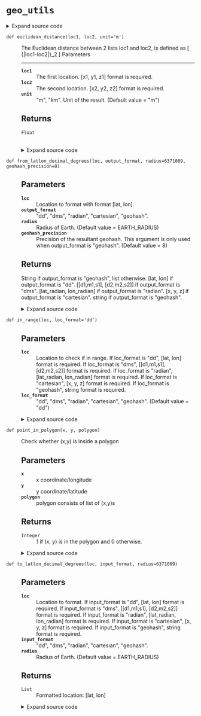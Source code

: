 # <code>geo_utils</code>
<details class="source">
<summary>
<span>Expand source code</span>
</summary>
<pre>
```python
from math import sin, cos, atan2, asin, radians, degrees, sqrt
import pygeohash as pgh
from geopy import distance
from scipy import spatial
import numbers
import warnings
from pyspark.sql import functions as F
from pyspark.sql import types as T

EARTH_RADIUS = 6371009
UNIT_FACTOR = {"m": 1.0, "km": 1000.0}


def in_range(loc, loc_format="dd"):
    """
    Parameters
    ----------
    loc
        Location to check if in range.
        If loc_format is "dd", [lat, lon] format is required.
        If loc_format is "dms", [[d1,m1,s1], [d2,m2,s2]] format is required.
        If loc_format is "radian", [lat_radian, lon_radian] format is required.
        If loc_format is "cartesian", [x, y, z] format is required.
        If loc_format is "geohash", string format is required.
    loc_format
        "dd", "dms", "radian", "cartesian", "geohash". (Default value = "dd")
    """
    if loc_format == "dd":
        try:
            lat, lon = [int(float(i)) for i in loc]
        except:
            lat, lon = None, None
    else:
        try:
            lat, lon = [
                int(float(i)) for i in to_latlon_decimal_degrees(loc, loc_format)
            ]
        except:
            lat, lon = None, None

    if None not in [lat, lon]:
        if lat > 90 or lat < -90 or lon > 180 or lon < -180:
            warnings.warn(
                "Rows may contain unintended values due to longitude and/or latitude values being out of the "
                "valid range"
            )


def to_latlon_decimal_degrees(loc, input_format, radius=EARTH_RADIUS):
    """
    Parameters
    ----------
    loc
        Location to format.
        If input_format is "dd", [lat, lon] format is required.
        If input_format is "dms", [[d1,m1,s1], [d2,m2,s2]] format is required.
        If input_format is "radian", [lat_radian, lon_radian] format is required.
        If input_format is "cartesian", [x, y, z] format is required.
        If input_format is "geohash", string format is required.
    input_format
        "dd", "dms", "radian", "cartesian", "geohash".
    radius
        Radius of Earth. (Default value = EARTH_RADIUS)

    Returns
    -------
    List
        Formatted location: [lat, lon]
    """
    if loc is None:
        return None
    if isinstance(loc, (list, tuple)):
        if any(i is None for i in loc):
            return None
    if isinstance(loc[0], (list, tuple)):
        if any(i is None for i in loc[0] + loc[1]):
            return None

    if input_format == "dd":
        # loc = [lat, lon]
        try:
            lat = float(loc[0])
            lon = float(loc[1])
        except:
            lat, lon = None, None
            warnings.warn(
                "Rows dropped due to invalid longitude and/or latitude values"
            )

    elif input_format == "dms":
        # loc = [[d1,m1,s1], [d2,m2,s2]]
        try:
            d1, m1, s1, d2, m2, s2 = [float(i) for i in (loc[0] + loc[1])]
            lat = d1 + m1 / 60 + s1 / 3600
            lon = d2 + m2 / 60 + s2 / 3600
        except:
            lat, lon = None, None
            warnings.warn(
                "Rows dropped due to invalid longitude and/or latitude values"
            )

    elif input_format == "radian":
        # loc = [lat_radian, lon_radian]
        try:
            lat = degrees(float(loc[0]))
            lon = degrees(float(loc[1]))
        except:
            lat, lon = None, None
            warnings.warn(
                "Rows dropped due to invalid longitude and/or latitude values"
            )

    elif input_format == "cartesian":
        # loc = [x, y, z]
        try:
            x, y, z = [float(i) for i in loc]
            lat = degrees(float(asin(z / radius)))
            lon = degrees(float(atan2(y, x)))
        except:
            lat, lon = None, None
            warnings.warn("Rows dropped due to invalid cartesian values")

    elif input_format == "geohash":
        # loc = geohash
        try:
            lat, lon = list(pgh.decode(loc))
        except:
            lat, lon = None, None
            warnings.warn("Rows dropped due to an invalid geohash entry")

    in_range((lat, lon))

    return [lat, lon]


def decimal_degrees_to_degrees_minutes_seconds(dd):
    """
    Parameters
    ----------
    dd
        Float value in decimal degree.

    Returns
    -------
    List
        [degree, minute, second]

    """
    if dd is None:
        return [None, None, None]
    else:
        minute, second = divmod(dd * 3600, 60)
        degree, minute = divmod(minute, 60)
        return [degree, minute, second]


def from_latlon_decimal_degrees(
    loc, output_format, radius=EARTH_RADIUS, geohash_precision=8
):
    """
    Parameters
    ----------
    loc
        Location to format with format [lat, lon].
    output_format
        "dd", "dms", "radian", "cartesian", "geohash".
    radius
        Radius of Earth. (Default value = EARTH_RADIUS)
    geohash_precision
        Precision of the resultant geohash.
        This argument is only used when output_format is "geohash". (Default value = 8)

    Returns
    -------
    String if output_format is "geohash", list otherwise.
        [lat, lon] if output_format is "dd".
        [[d1,m1,s1], [d2,m2,s2]] if output_format is "dms".
        [lat_radian, lon_radian] if output_format is "radian".
        [x, y, z] if output_format is "cartesian".
        string if output_format is "geohash".
    """
    # loc = [lat, lon]
    if loc is None:
        lat, lon = None, None
    else:
        lat, lon = loc[0], loc[1]

    if output_format == "dd":
        return [lat, lon]

    elif output_format == "dms":
        return [
            decimal_degrees_to_degrees_minutes_seconds(lat),
            decimal_degrees_to_degrees_minutes_seconds(lon),
        ]

    elif output_format == "radian":
        if (lat is None) | (lon is None):
            return [None, None]
        else:
            lat_rad = radians(float(lat))
            lon_rad = radians(float(lon))
            return [lat_rad, lon_rad]

    elif output_format == "cartesian":
        if (lat is None) | (lon is None):
            return [None, None, None]
        else:
            lat_rad = radians(float(lat))
            lon_rad = radians(float(lon))
            x = radius * cos(lat_rad) * cos(lon_rad)
            y = radius * cos(lat_rad) * sin(lon_rad)
            z = radius * sin(lat_rad)
            return [x, y, z]

    elif output_format == "geohash":
        if (lat is None) | (lon is None):
            return None
        else:
            return pgh.encode(lat, lon, geohash_precision)


def haversine_distance(loc1, loc2, loc_format, unit="m", radius=EARTH_RADIUS):
    """
    Parameters
    ----------
    loc1
        The first location.
        If loc_format is "dd", [lat, lon] format is required.
        If loc_format is "radian", [lat_radian, lon_radian] format is required.
    loc2
        The second location .
        If loc_format is "dd", [lat, lon] format is required.
        If loc_format is "radian", [lat_radian, lon_radian] format is required.
    loc_format
        "dd", "radian".
    unit
        "m", "km".
        Unit of the result. (Default value = "m")
    radius
        Radius of Earth. (Default value = EARTH_RADIUS)

    Returns
    -------
    Float
    """
    # loc1 = [lat1, lon1]; loc2 = [lat2, lon2]
    if None in [loc1, loc2]:
        return None
    if None in loc1 + loc2:
        return None
    if loc_format not in ["dd", "radian"]:
        raise TypeError("Invalid input for loc_format")

    try:
        lat1, lon1 = float(loc1[0]), float(loc1[1])
        lat2, lon2 = float(loc2[0]), float(loc2[1])
    except:
        return None

    in_range((lat1, lon1), loc_format)
    in_range((lat2, lon2), loc_format)

    if loc_format == "dd":
        lat1, lon1 = radians(lat1), radians(lon1)
        lat2, lon2 = radians(lat2), radians(lon2)

    dlon = lon2 - lon1
    dlat = lat2 - lat1
    a = sin(dlat / 2) ** 2 + cos(lat1) * cos(lat2) * sin(dlon / 2) ** 2
    c = 2 * atan2(sqrt(a), sqrt(1 - a))
    distance = radius * c / UNIT_FACTOR[unit]

    return distance


def vincenty_distance(loc1, loc2, unit="m", ellipsoid="WGS-84"):
    """
    Vincenty's formulae are two related iterative methods used in geodesy to calculate
    the distance between two points on the surface of a spheroid.

    Parameters
    ----------
    loc1
        The first location. [lat, lon] format is required.
    loc2
        The second location. [lat, lon] format is required.
    unit
        "m", "km".
        Unit of the result. (Default value = "m")
    ellipsoid
        "WGS-84", "GRS-80", "Airy (1830)", "Intl 1924", "Clarke (1880)", "GRS-67".
        The ellipsoidal model to use. For more information, please refer to geopy.distance.ELLIPSOIDS.
        (Default value = "WGS-84")

    Returns
    -------
    Float
    """
    if None in [loc1, loc2]:
        return None
    if None in loc1 + loc2:
        return None

    in_range(loc1)
    in_range(loc2)

    try:
        loc_distance = distance.distance(loc1, loc2, ellipsoid=ellipsoid)
    except:
        return None

    if unit == "m":
        return loc_distance.m
    else:
        return loc_distance.km


def euclidean_distance(loc1, loc2, unit="m"):
    """
    The Euclidean distance between 2 lists loc1 and loc2, is defined as
    .. math::
       {\\|loc1-loc2\\|}_2

    Parameters
    ----------
    loc1
        The first location. [x1, y1, z1] format is required.
    loc2
        The second location. [x2, y2, z2] format is required.
    unit
        "m", "km".
        Unit of the result. (Default value = "m")

    Returns
    -------
    Float
    """
    if None in [loc1, loc2]:
        return None
    if None in loc1 + loc2:
        return None

    try:
        loc1 = [float(i) for i in loc1]
        loc2 = [float(i) for i in loc2]
    except:
        return None

    in_range(loc1, "cartesian")
    in_range(loc2, "cartesian")

    # loc1 = [x1, y1, z1]; loc2 = [x2, y2, z2]
    euclidean_distance = spatial.distance.euclidean(loc1, loc2)

    if unit == "km":
        euclidean_distance /= 1000

    return euclidean_distance


def point_in_polygon(x, y, polygon):
    """
    Check whether (x,y) is inside a polygon

    Parameters
    ----------
    x
        x coordinate/longitude
    y
        y coordinate/latitude
    polygon
        polygon consists of list of (x,y)s

    Returns
    -------
    Integer
        1 if (x, y) is in the polygon and 0 otherwise.
    """
    if (x is None) | (y is None):
        return None

    try:
        x = float(x)
        y = float(y)
    except:
        return None

    in_range((y, x))

    counter = 0
    for index, poly in enumerate(polygon):
        # Check whether x and y are numbers
        if not isinstance(x, numbers.Number) or not isinstance(y, numbers.Number):
            raise TypeError("Input coordinate should be of type float")

        # Check whether poly is list of (x,y)s
        if any([not isinstance(i, numbers.Number) for point in poly for i in point]):
            # Polygon from multipolygon have extra bracket - that need to be removed
            poly = poly[0]
            if any(
                [not isinstance(i, numbers.Number) for point in poly for i in point]
            ):
                raise TypeError("The polygon is invalid")

        # Check if point is a vertex
        test_vertex = (x, y) if isinstance(poly[0], tuple) else [x, y]
        if test_vertex in poly:
            return 1

        # Check if point is on a boundary
        poly_length = len(poly)
        for i in range(poly_length - 1):
            p1 = poly[i]
            p2 = poly[i + 1]
            if (
                p1[1] == p2[1]
                and p1[1] == y
                and (min(p1[0], p2[0]) <= x <= max(p1[0], p2[0]))
            ):
                return 1
            if (
                p1[0] == p2[0]
                and p1[0] == x
                and (min(p1[1], p2[1]) <= y <= max(p1[1], p2[1]))
            ):
                return 1

        # Check if the point is inside
        for i in range(poly_length):
            p1x, p1y = poly[i]
            p2x, p2y = poly[(i + 1) % poly_length]
            if y > min(p1y, p2y):
                if y <= max(p1y, p2y):
                    if x <= max(p1x, p2x):
                        if p1y != p2y:
                            xints = (y - p1y) * (p2x - p1x) / (p2y - p1y) + p1x
                            if p1x == p2x or x <= xints:
                                counter += 1

    if counter % 2 == 0:
        return 0
    else:
        return 1


def point_in_polygons(x, y, polygon_list, south_west_loc=[], north_east_loc=[]):
    """
    Check whether (x,y) is inside any polygon in a list of polygon

    Parameters
    ----------
    x
        x coordinate/longitude
    y
        y coordinate/latitude
    polygon_list
        A list of polygon(s)
    south_west_loc
        The south-west point (x_sw, y_sw) of the bounding box of the polygons, if available.
        0 will be directly returned if x < x_sw or y < y_sw (Default value = [])
    north_east_loc
        The north-east point (x_ne, y_ne) of the bounding box of the polygons, if available. (Default value = [])
        0 will be directly returned if x > x_ne or y > y_ne (Default value = [])

    Returns
    -------
    Integer
        1 if (x, y) is inside any polygon of polygon_list and 0 otherwise.
    """
    if (x is None) | (y is None):
        return None

    try:
        x = float(x)
        y = float(y)
    except:
        warnings.warn("Rows dropped due to invalid longitude and/or latitude values")
        return None

    in_range((y, x))

    if south_west_loc:
        if (x < south_west_loc[0]) or (y < south_west_loc[1]):
            return 0

    if north_east_loc:
        if (x > north_east_loc[0]) or (y > north_east_loc[1]):
            return 0

    flag_list = []
    for polygon in polygon_list:
        flag_list.append(point_in_polygon(x, y, polygon))
    return int(any(flag_list))


def f_point_in_polygons(polygon_list, south_west_loc=[], north_east_loc=[]):
    return F.udf(
        lambda x, y: point_in_polygons(
            x, y, polygon_list, south_west_loc, north_east_loc
        ),
        T.IntegerType(),
    )


COUNTRY_BOUNDING_BOXES = {
    "AW": ("Aruba", (-70.2809842, 12.1702998, -69.6409842, 12.8102998)),
    "AF": ("Afghanistan", (60.5176034, 29.3772, 74.889862, 38.4910682)),
    "AO": ("Angola", (11.4609793, -18.038945, 24.0878856, -4.3880634)),
    "AI": ("Anguilla", (-63.6391992, 18.0615454, -62.7125449, 18.7951194)),
    "AL": ("Albania", (19.1246095, 39.6448625, 21.0574335, 42.6610848)),
    "AD": ("Andorra", (1.4135781, 42.4288238, 1.7863837, 42.6559357)),
    "AE": ("United Arab Emirates", (51.498, 22.6444, 56.3834, 26.2822)),
    "AR": ("Argentina", (-73.5600329, -55.1850761, -53.6374515, -21.781168)),
    "AM": ("Armenia", (43.4471395, 38.8404775, 46.6333087, 41.300712)),
    "AS": ("American Samoa", (-171.2951296, -14.7608358, -167.9322899, -10.8449746)),
    "AQ": ("Antarctica", (-180.0, -85.0511287, 180.0, -60.0)),
    "AG": ("Antigua and Barbuda", (-62.5536517, 16.7573901, -61.447857, 17.929)),
    "AU": ("Australia", (72.2460938, -55.3228175, 168.2249543, -9.0882278)),
    "AT": ("Austria", (9.5307487, 46.3722761, 17.160776, 49.0205305)),
    "AZ": ("Azerbaijan", (44.7633701, 38.3929551, 51.0090302, 41.9502947)),
    "BI": ("Burundi", (29.0007401, -4.4693155, 30.8498462, -2.3096796)),
    "BE": ("Belgium", (2.3889137, 49.4969821, 6.408097, 51.5516667)),
    "BJ": ("Benin", (0.776667, 6.0398696, 3.843343, 12.4092447)),
    "BF": ("Burkina Faso", (-5.5132416, 9.4104718, 2.4089717, 15.084)),
    "BD": ("Bangladesh", (88.0075306, 20.3756582, 92.6804979, 26.6382534)),
    "BG": ("Bulgaria", (22.3571459, 41.2353929, 28.8875409, 44.2167064)),
    "BH": ("Bahrain", (50.2697989, 25.535, 50.9233693, 26.6872444)),
    "BS": ("Bahamas", (-80.7001941, 20.7059846, -72.4477521, 27.4734551)),
    "BA": ("Bosnia and Herzegovina", (15.7287433, 42.5553114, 19.6237311, 45.2764135)),
    "BL": ("Saint Barthélemy", (-63.06639, 17.670931, -62.5844019, 18.1375569)),
    "BY": ("Belarus", (23.1783344, 51.2575982, 32.7627809, 56.17218)),
    "BZ": ("Belize", (-89.2262083, 15.8857286, -87.3098494, 18.496001)),
    "BM": ("Bermuda", (-65.1232222, 32.0469651, -64.4109842, 32.5913693)),
    "BO": (
        "Bolivia (Plurinational State of)",
        (-69.6450073, -22.8982742, -57.453, -9.6689438),
    ),
    "BR": ("Brazil", (-73.9830625, -33.8689056, -28.6341164, 5.2842873)),
    "BB": ("Barbados", (-59.8562115, 12.845, -59.2147175, 13.535)),
    "BN": ("Brunei Darussalam", (114.0758734, 4.002508, 115.3635623, 5.1011857)),
    "BT": ("Bhutan", (88.7464724, 26.702016, 92.1252321, 28.246987)),
    "BW": ("Botswana", (19.9986474, -26.9059669, 29.375304, -17.778137)),
    "CF": ("Central African Republic", (14.4155426, 2.2156553, 27.4540764, 11.001389)),
    "CA": ("Canada", (-141.00275, 41.6765556, -52.3231981, 83.3362128)),
    "CC": (
        "Cocos (Keeling) Islands",
        (96.612524, -12.4055983, 97.1357343, -11.6213132),
    ),
    "CH": ("Switzerland", (5.9559113, 45.817995, 10.4922941, 47.8084648)),
    "CL": ("Chile", (-109.6795789, -56.725, -66.0753474, -17.4983998)),
    "CN": ("China", (73.4997347, 8.8383436, 134.7754563, 53.5608154)),
    "CI": ("Côte d'Ivoire", (-8.601725, 4.1621205, -2.493031, 10.740197)),
    "CM": ("Cameroon", (8.3822176, 1.6546659, 16.1921476, 13.083333)),
    "CD": (
        "Congo, Democratic Republic of the",
        (12.039074, -13.459035, 31.3056758, 5.3920026),
    ),
    "CG": ("Congo", (11.0048205, -5.149089, 18.643611, 3.713056)),
    "CK": ("Cook Islands", (-166.0856468, -22.15807, -157.1089329, -8.7168792)),
    "CO": ("Colombia", (-82.1243666, -4.2316872, -66.8511907, 16.0571269)),
    "KM": ("Comoros", (43.025305, -12.621, 44.7451922, -11.165)),
    "CV": ("Cabo Verde", (-25.3609478, 14.8031546, -22.6673416, 17.2053108)),
    "CR": ("Costa Rica", (-87.2722647, 5.3329698, -82.5060208, 11.2195684)),
    "CU": ("Cuba", (-85.1679702, 19.6275294, -73.9190004, 23.4816972)),
    "CX": ("Christmas Island", (105.5336422, -10.5698515, 105.7130159, -10.4123553)),
    "KY": ("Cayman Islands", (-81.6313748, 19.0620619, -79.5110954, 19.9573759)),
    "CY": ("Cyprus", (32.0227581, 34.4383706, 34.8553182, 35.913252)),
    "CZ": ("Czechia", (12.0905901, 48.5518083, 18.859216, 51.0557036)),
    "DE": ("Germany", (5.8663153, 47.2701114, 15.0419319, 55.099161)),
    "DJ": ("Djibouti", (41.7713139, 10.9149547, 43.6579046, 12.7923081)),
    "DM": ("Dominica", (-61.6869184, 15.0074207, -61.0329895, 15.7872222)),
    "DK": ("Denmark", (7.7153255, 54.4516667, 15.5530641, 57.9524297)),
    "DO": ("Dominican Republic", (-72.0574706, 17.2701708, -68.1101463, 21.303433)),
    "DZ": ("Algeria", (-8.668908, 18.968147, 11.997337, 37.2962055)),
    "EC": ("Ecuador", (-92.2072392, -5.0159314, -75.192504, 1.8835964)),
    "EG": ("Egypt", (24.6499112, 22.0, 37.1153517, 31.8330854)),
    "ER": ("Eritrea", (36.4333653, 12.3548219, 43.3001714, 18.0709917)),
    "EH": ("Western Sahara", (-17.3494721, 20.556883, -8.666389, 27.6666834)),
    "ES": ("Spain", (-18.3936845, 27.4335426, 4.5918885, 43.9933088)),
    "EE": ("Estonia", (21.3826069, 57.5092997, 28.2100175, 59.9383754)),
    "ET": ("Ethiopia", (32.9975838, 3.397448, 47.9823797, 14.8940537)),
    "FI": ("Finland", (19.0832098, 59.4541578, 31.5867071, 70.0922939)),
    "FJ": ("Fiji", (172.0, -21.9434274, -178.5, -12.2613866)),
    "FK": (
        "Falkland Islands (Malvinas)",
        (-61.7726772, -53.1186766, -57.3662367, -50.7973007),
    ),
    "FR": ("France", (-5.4534286, 41.2632185, 9.8678344, 51.268318)),
    "FO": ("Faroe Islands", (-7.6882939, 61.3915553, -6.2565525, 62.3942991)),
    "FM": (
        "Micronesia (Federated States of)",
        (137.2234512, 0.827, 163.2364054, 10.291),
    ),
    "GA": ("Gabon", (8.5002246, -4.1012261, 14.539444, 2.3182171)),
    "GB": (
        "United Kingdom of Great Britain and Northern Ireland",
        (-14.015517, 49.674, 2.0919117, 61.061),
    ),
    "GE": ("Georgia", (39.8844803, 41.0552922, 46.7365373, 43.5864294)),
    "GG": ("Guernsey", (-2.6751703, 49.4155331, -2.501814, 49.5090776)),
    "GH": ("Ghana", (-3.260786, 4.5392525, 1.2732942, 11.1748562)),
    "GI": ("Gibraltar", (-5.3941295, 36.100807, -5.3141295, 36.180807)),
    "GN": ("Guinea", (-15.5680508, 7.1906045, -7.6381993, 12.67563)),
    "GM": ("Gambia", (-17.0288254, 13.061, -13.797778, 13.8253137)),
    "GW": ("Guinea-Bissau", (-16.894523, 10.6514215, -13.6348777, 12.6862384)),
    "GQ": ("Equatorial Guinea", (5.4172943, -1.6732196, 11.3598628, 3.989)),
    "GR": ("Greece", (19.2477876, 34.7006096, 29.7296986, 41.7488862)),
    "GD": ("Grenada", (-62.0065868, 11.786, -61.1732143, 12.5966532)),
    "GL": ("Greenland", (-74.1250416, 59.515387, -10.0288759, 83.875172)),
    "GT": ("Guatemala", (-92.3105242, 13.6345804, -88.1755849, 17.8165947)),
    "GU": ("Guam", (144.563426, 13.182335, 145.009167, 13.706179)),
    "GY": ("Guyana", (-61.414905, 1.1710017, -56.4689543, 8.6038842)),
    "HK": ("Hong Kong", (114.0028131, 22.1193278, 114.3228131, 22.4393278)),
    "HN": ("Honduras", (-89.3568207, 12.9808485, -82.1729621, 17.619526)),
    "HR": ("Croatia", (13.2104814, 42.1765993, 19.4470842, 46.555029)),
    "HT": ("Haiti", (-75.2384618, 17.9099291, -71.6217461, 20.2181368)),
    "HU": ("Hungary", (16.1138867, 45.737128, 22.8977094, 48.585257)),
    "ID": ("Indonesia", (94.7717124, -11.2085669, 141.0194444, 6.2744496)),
    "IM": ("Isle of Man", (-4.7946845, 54.0539576, -4.3076853, 54.4178705)),
    "IN": ("India", (68.1113787, 6.5546079, 97.395561, 35.6745457)),
    "IO": (
        "British Indian Ocean Territory",
        (71.036504, -7.6454079, 72.7020157, -5.037066),
    ),
    "IE": ("Ireland", (-11.0133788, 51.222, -5.6582363, 55.636)),
    "IR": (
        "Iran (Islamic Republic of)",
        (44.0318908, 24.8465103, 63.3332704, 39.7816502),
    ),
    "IQ": ("Iraq", (38.7936719, 29.0585661, 48.8412702, 37.380932)),
    "IS": ("Iceland", (-25.0135069, 63.0859177, -12.8046162, 67.353)),
    "IL": ("Israel", (34.2674994, 29.4533796, 35.8950234, 33.3356317)),
    "IT": ("Italy", (6.6272658, 35.2889616, 18.7844746, 47.0921462)),
    "JM": ("Jamaica", (-78.5782366, 16.5899443, -75.7541143, 18.7256394)),
    "JE": ("Jersey", (-2.254512, 49.1625179, -2.0104193, 49.2621288)),
    "JO": ("Jordan", (34.8844372, 29.183401, 39.3012981, 33.3750617)),
    "JP": ("Japan", (122.7141754, 20.2145811, 154.205541, 45.7112046)),
    "KZ": ("Kazakhstan", (46.4932179, 40.5686476, 87.3156316, 55.4421701)),
    "KE": ("Kenya", (33.9098987, -4.8995204, 41.899578, 4.62)),
    "KG": ("Kyrgyzstan", (69.2649523, 39.1728437, 80.2295793, 43.2667971)),
    "KH": ("Cambodia", (102.3338282, 9.4752639, 107.6276788, 14.6904224)),
    "KI": ("Kiribati", (-179.1645388, -7.0516717, -164.1645388, 7.9483283)),
    "KN": ("Saint Kitts and Nevis", (-63.051129, 16.895, -62.3303519, 17.6158146)),
    "KR": ("Korea, Republic of", (124.354847, 32.9104556, 132.1467806, 38.623477)),
    "KW": ("Kuwait", (46.5526837, 28.5243622, 49.0046809, 30.1038082)),
    "LA": (
        "Lao People's Democratic Republic",
        (100.0843247, 13.9096752, 107.6349989, 22.5086717),
    ),
    "LB": ("Lebanon", (34.8825667, 33.0479858, 36.625, 34.6923543)),
    "LR": ("Liberia", (-11.6080764, 4.1555907, -7.367323, 8.5519861)),
    "LY": ("Libya", (9.391081, 19.5008138, 25.3770629, 33.3545898)),
    "LC": ("Saint Lucia", (-61.2853867, 13.508, -60.6669363, 14.2725)),
    "LI": ("Liechtenstein", (9.4716736, 47.0484291, 9.6357143, 47.270581)),
    "LK": ("Sri Lanka", (79.3959205, 5.719, 82.0810141, 10.035)),
    "LS": ("Lesotho", (27.0114632, -30.6772773, 29.4557099, -28.570615)),
    "LT": ("Lithuania", (20.653783, 53.8967893, 26.8355198, 56.4504213)),
    "LU": ("Luxembourg", (4.9684415, 49.4969821, 6.0344254, 50.430377)),
    "LV": ("Latvia", (20.6715407, 55.6746505, 28.2414904, 58.0855688)),
    "MO": ("Macao", (113.5281666, 22.0766667, 113.6301389, 22.2170361)),
    "MF": (
        "Saint Martin (French part)",
        (-63.3605643, 17.8963535, -62.7644063, 18.1902778),
    ),
    "MA": ("Morocco", (-17.2551456, 21.3365321, -0.998429, 36.0505269)),
    "MC": ("Monaco", (7.4090279, 43.7247599, 7.4398704, 43.7519311)),
    "MD": ("Moldova, Republic of", (26.6162189, 45.4674139, 30.1636756, 48.4918695)),
    "MG": ("Madagascar", (43.2202072, -25.6071002, 50.4862553, -11.9519693)),
    "MV": ("Maldives", (72.3554187, -0.9074935, 73.9700962, 7.3106246)),
    "MX": ("Mexico", (-118.59919, 14.3886243, -86.493266, 32.7186553)),
    "MH": ("Marshall Islands", (163.4985095, -0.5481258, 178.4985095, 14.4518742)),
    "MK": ("North Macedonia", (20.4529023, 40.8536596, 23.034051, 42.3735359)),
    "ML": ("Mali", (-12.2402835, 10.147811, 4.2673828, 25.001084)),
    "MT": ("Malta", (13.9324226, 35.6029696, 14.8267966, 36.2852706)),
    "MM": ("Myanmar", (92.1719423, 9.4399432, 101.1700796, 28.547835)),
    "ME": ("Montenegro", (18.4195781, 41.7495999, 20.3561641, 43.5585061)),
    "MN": ("Mongolia", (87.73762, 41.5800276, 119.931949, 52.1496)),
    "MP": ("Northern Mariana Islands", (144.813338, 14.036565, 146.154418, 20.616556)),
    "MZ": ("Mozambique", (30.2138197, -26.9209427, 41.0545908, -10.3252149)),
    "MR": ("Mauritania", (-17.068081, 14.7209909, -4.8333344, 27.314942)),
    "MS": ("Montserrat", (-62.450667, 16.475, -61.9353818, 17.0152978)),
    "MU": ("Mauritius", (56.3825151, -20.725, 63.7151319, -10.138)),
    "MW": ("Malawi", (32.6703616, -17.1296031, 35.9185731, -9.3683261)),
    "MY": ("Malaysia", (105.3471939, -5.1076241, 120.3471939, 9.8923759)),
    "YT": ("Mayotte", (45.0183298, -13.0210119, 45.2999917, -12.6365902)),
    "NA": ("Namibia", (11.5280384, -28.96945, 25.2617671, -16.9634855)),
    "NC": ("New Caledonia", (162.6034343, -23.2217509, 167.8109827, -17.6868616)),
    "NE": ("Niger", (0.1689653, 11.693756, 15.996667, 23.517178)),
    "NG": ("Nigeria", (2.676932, 4.0690959, 14.678014, 13.885645)),
    "NI": ("Nicaragua", (-87.901532, 10.7076565, -82.6227023, 15.0331183)),
    "NU": ("Niue", (-170.1595029, -19.3548665, -169.5647229, -18.7534559)),
    "NL": ("Netherlands", (1.9193492, 50.7295671, 7.2274985, 53.7253321)),
    "NO": ("Norway", (4.0875274, 57.7590052, 31.7614911, 71.3848787)),
    "NP": ("Nepal", (80.0586226, 26.3477581, 88.2015257, 30.446945)),
    "NR": ("Nauru", (166.9091794, -0.5541334, 166.9589235, -0.5025906)),
    "NZ": ("New Zealand", (-179.059153, -52.8213687, 179.3643594, -29.0303303)),
    "OM": ("Oman", (52, 16.4649608, 60.054577, 26.7026737)),
    "PK": ("Pakistan", (60.872855, 23.5393916, 77.1203914, 37.084107)),
    "PA": ("Panama", (-83.0517245, 7.0338679, -77.1393779, 9.8701757)),
    "PN": ("Pitcairn", (-130.8049862, -25.1306736, -124.717534, -23.8655769)),
    "PE": ("Peru", (-84.6356535, -20.1984472, -68.6519906, -0.0392818)),
    "PH": ("Philippines", (114.0952145, 4.2158064, 126.8072562, 21.3217806)),
    "PW": ("Palau", (131.0685462, 2.748, 134.7714735, 8.222)),
    "PG": ("Papua New Guinea", (136.7489081, -13.1816069, 151.7489081, 1.8183931)),
    "PL": ("Poland", (14.1229707, 49.0020468, 24.145783, 55.0336963)),
    "PR": ("Puerto Rico", (-67.271492, 17.9268695, -65.5897525, 18.5159789)),
    "KP": (
        "Korea (Democratic People's Republic of)",
        (124.0913902, 37.5867855, 130.924647, 43.0089642),
    ),
    "PT": ("Portugal", (-31.5575303, 29.8288021, -6.1891593, 42.1543112)),
    "PY": ("Paraguay", (-62.6442036, -27.6063935, -54.258, -19.2876472)),
    "PS": ("Palestine, State of", (34.0689732, 31.2201289, 35.5739235, 32.5521479)),
    "PF": ("French Polynesia", (-154.9360599, -28.0990232, -134.244799, -7.6592173)),
    "QA": ("Qatar", (50.5675, 24.4707534, 52.638011, 26.3830212)),
    "RE": ("Réunion", (55.2164268, -21.3897308, 55.8366924, -20.8717136)),
    "RO": ("Romania", (20.2619773, 43.618682, 30.0454257, 48.2653964)),
    "RU": ("Russian Federation", (19.6389, 41.1850968, 180, 82.0586232)),
    "RW": ("Rwanda", (28.8617546, -2.8389804, 30.8990738, -1.0474083)),
    "SA": ("Saudi Arabia", (34.4571718, 16.29, 55.6666851, 32.1543377)),
    "SD": ("Sudan", (21.8145046, 8.685278, 39.0576252, 22.224918)),
    "SN": ("Senegal", (-17.7862419, 12.2372838, -11.3458996, 16.6919712)),
    "SG": ("Singapore", (103.6920359, 1.1304753, 104.0120359, 1.4504753)),
    "SH": (
        "Saint Helena, Ascension and Tristan da Cunha",
        (-5.9973424, -16.23, -5.4234153, -15.704),
    ),
    "SJ": ("Svalbard and Jan Mayen", (-9.6848146, 70.6260825, 34.6891253, 81.028076)),
    "SB": ("Solomon Islands", (155.3190556, -13.2424298, 170.3964667, -4.81085)),
    "SL": ("Sierra Leone", (-13.5003389, 6.755, -10.271683, 9.999973)),
    "SV": ("El Salvador", (-90.1790975, 12.976046, -87.6351394, 14.4510488)),
    "SM": ("San Marino", (12.4033246, 43.8937002, 12.5160665, 43.992093)),
    "SO": ("Somalia", (40.98918, -1.8031969, 51.6177696, 12.1889121)),
    "PM": ("Saint Pierre and Miquelon", (-56.6972961, 46.5507173, -55.9033333, 47.365)),
    "RS": ("Serbia", (18.8142875, 42.2322435, 23.006309, 46.1900524)),
    "ST": ("Sao Tome and Principe", (6.260642, -0.2135137, 7.6704783, 1.9257601)),
    "SR": ("Suriname", (-58.070833, 1.8312802, -53.8433358, 6.225)),
    "SK": ("Slovakia", (16.8331891, 47.7314286, 22.56571, 49.6138162)),
    "SI": ("Slovenia", (13.3754696, 45.4214242, 16.5967702, 46.8766816)),
    "SE": ("Sweden", (10.5930952, 55.1331192, 24.1776819, 69.0599699)),
    "SZ": ("Eswatini", (30.7908, -27.3175201, 32.1349923, -25.71876)),
    "SC": ("Seychelles", (45.9988759, -10.4649258, 56.4979396, -3.512)),
    "SY": ("Syrian Arab Republic", (35.4714427, 32.311354, 42.3745687, 37.3184589)),
    "TC": (
        "Turks and Caicos Islands",
        (-72.6799046, 20.9553418, -70.8643591, 22.1630989),
    ),
    "TD": ("Chad", (13.47348, 7.44107, 24.0, 23.4975)),
    "TG": ("Togo", (-0.1439746, 5.926547, 1.8087605, 11.1395102)),
    "TH": ("Thailand", (97.3438072, 5.612851, 105.636812, 20.4648337)),
    "TJ": ("Tajikistan", (67.3332775, 36.6711153, 75.1539563, 41.0450935)),
    "TK": ("Tokelau", (-172.7213673, -9.6442499, -170.9797586, -8.3328631)),
    "TM": ("Turkmenistan", (52.335076, 35.129093, 66.6895177, 42.7975571)),
    "TL": ("Timor-Leste", (124.0415703, -9.5642775, 127.5335392, -8.0895459)),
    "TO": ("Tonga", (-179.3866055, -24.1034499, -173.5295458, -15.3655722)),
    "TT": ("Trinidad and Tobago", (-62.083056, 9.8732106, -60.2895848, 11.5628372)),
    "TN": ("Tunisia", (7.5219807, 30.230236, 11.8801133, 37.7612052)),
    "TR": ("Turkey", (25.6212891, 35.8076804, 44.8176638, 42.297)),
    "TV": ("Tuvalu", (175.1590468, -9.9939389, 178.7344938, -5.4369611)),
    "TW": ("Taiwan, Province of China", (114.3599058, 10.374269, 122.297, 26.4372222)),
    "TZ": (
        "Tanzania, United Republic of",
        (29.3269773, -11.761254, 40.6584071, -0.9854812),
    ),
    "UG": ("Uganda", (29.573433, -1.4823179, 35.000308, 4.2340766)),
    "UA": ("Ukraine", (22.137059, 44.184598, 40.2275801, 52.3791473)),
    "UY": ("Uruguay", (-58.4948438, -35.7824481, -53.0755833, -30.0853962)),
    "US": ("United States of America", (-125.0011, 24.9493, -66.9326, 49.5904)),
    "UZ": ("Uzbekistan", (55.9977865, 37.1821164, 73.1397362, 45.590118)),
    "VA": ("Holy See", (12.4457442, 41.9002044, 12.4583653, 41.9073912)),
    "VC": (
        "Saint Vincent and the Grenadines",
        (-61.6657471, 12.5166548, -60.9094146, 13.583),
    ),
    "VE": (
        "Venezuela (Bolivarian Republic of)",
        (-73.3529632, 0.647529, -59.5427079, 15.9158431),
    ),
    "VG": ("Virgin Islands (British)", (-65.159094, 17.623468, -64.512674, 18.464984)),
    "VI": ("Virgin Islands (U.S.)", (-65.159094, 17.623468, -64.512674, 18.464984)),
    "VN": ("Viet Nam", (102.14441, 8.1790665, 114.3337595, 23.393395)),
    "VU": ("Vanuatu", (166.3355255, -20.4627425, 170.449982, -12.8713777)),
    "WF": ("Wallis and Futuna", (-178.3873749, -14.5630748, -175.9190391, -12.9827961)),
    "WS": ("Samoa", (-173.0091864, -14.2770916, -171.1929229, -13.2381892)),
    "YE": ("Yemen", (41.60825, 11.9084802, 54.7389375, 19.0)),
    "ZA": ("South Africa", (16.3335213, -47.1788335, 38.2898954, -22.1250301)),
    "ZM": ("Zambia", (21.9993509, -18.0765945, 33.701111, -8.2712822)),
    "ZW": ("Zimbabwe", (25.2373, -22.4241096, 33.0683413, -15.6097033)),
}


def point_in_country_approx(lat, lon, country):
    c = COUNTRY_BOUNDING_BOXES[country]

    if (lat is None) | (lon is None):
        return None

    try:
        lat = float(lat)
        lon = float(lon)
    except:
        warnings.warn("Rows dropped due to invalid longitude and/or latitude values")
        return None

    in_range((lat, lon))

    if (c[1][1] <= lat <= c[1][3]) and (c[1][0] <= lon <= c[1][2]):
        return 1
    else:
        return 0
```
</pre>
</details>
## Functions
<dl>
<dt id="anovos.data_transformer.geo_utils.decimal_degrees_to_degrees_minutes_seconds"><code class="name flex hljs csharp">
<span class="k">def</span> <span class="nf"><span class="ident">decimal_degrees_to_degrees_minutes_seconds</span></span>(<span class="n">dd)</span>
</code></dt>
<dd>
<div class="desc"><h2 id="parameters">Parameters</h2>
<dl>
<dt><strong><code>dd</code></strong></dt>
<dd>Float value in decimal degree.</dd>
</dl>
<h2 id="returns">Returns</h2>
<dl>
<dt><code>List</code></dt>
<dd>[degree, minute, second]</dd>
</dl></div>
<details class="source">
<summary>
<span>Expand source code</span>
</summary>
<pre>
```python
def decimal_degrees_to_degrees_minutes_seconds(dd):
    """
    Parameters
    ----------
    dd
        Float value in decimal degree.

    Returns
    -------
    List
        [degree, minute, second]

    """
    if dd is None:
        return [None, None, None]
    else:
        minute, second = divmod(dd * 3600, 60)
        degree, minute = divmod(minute, 60)
        return [degree, minute, second]
```
</pre>
</details>
</dd>
<dt id="anovos.data_transformer.geo_utils.euclidean_distance"><code class="name flex hljs csharp">
<span class="k">def</span> <span class="nf"><span class="ident">euclidean_distance</span></span>(<span class="n">loc1, loc2, unit='m')</span>
</code></dt>
<dd>
<div class="desc"><p>The Euclidean distance between 2 lists loc1 and loc2, is defined as
[ {|loc1-loc2|}_2 ]
Parameters</p>
<hr>
<dl>
<dt><strong><code>loc1</code></strong></dt>
<dd>The first location. [x1, y1, z1] format is required.</dd>
<dt><strong><code>loc2</code></strong></dt>
<dd>The second location. [x2, y2, z2] format is required.</dd>
<dt><strong><code>unit</code></strong></dt>
<dd>"m", "km".
Unit of the result. (Default value = "m")</dd>
</dl>
<h2 id="returns">Returns</h2>
<dl>
<dt><code>Float</code></dt>
<dd>&nbsp;</dd>
</dl></div>
<details class="source">
<summary>
<span>Expand source code</span>
</summary>
<pre>
```python
def euclidean_distance(loc1, loc2, unit="m"):
    """
    The Euclidean distance between 2 lists loc1 and loc2, is defined as
    .. math::
       {\\|loc1-loc2\\|}_2

    Parameters
    ----------
    loc1
        The first location. [x1, y1, z1] format is required.
    loc2
        The second location. [x2, y2, z2] format is required.
    unit
        "m", "km".
        Unit of the result. (Default value = "m")

    Returns
    -------
    Float
    """
    if None in [loc1, loc2]:
        return None
    if None in loc1 + loc2:
        return None

    try:
        loc1 = [float(i) for i in loc1]
        loc2 = [float(i) for i in loc2]
    except:
        return None

    in_range(loc1, "cartesian")
    in_range(loc2, "cartesian")

    # loc1 = [x1, y1, z1]; loc2 = [x2, y2, z2]
    euclidean_distance = spatial.distance.euclidean(loc1, loc2)

    if unit == "km":
        euclidean_distance /= 1000

    return euclidean_distance
```
</pre>
</details>
</dd>
<dt id="anovos.data_transformer.geo_utils.f_point_in_polygons"><code class="name flex hljs csharp">
<span class="k">def</span> <span class="nf"><span class="ident">f_point_in_polygons</span></span>(<span class="n">polygon_list, south_west_loc=[], north_east_loc=[])</span>
</code></dt>
<dd>
<div class="desc"></div>
<details class="source">
<summary>
<span>Expand source code</span>
</summary>
<pre>
```python
def f_point_in_polygons(polygon_list, south_west_loc=[], north_east_loc=[]):
    return F.udf(
        lambda x, y: point_in_polygons(
            x, y, polygon_list, south_west_loc, north_east_loc
        ),
        T.IntegerType(),
    )
```
</pre>
</details>
</dd>
<dt id="anovos.data_transformer.geo_utils.from_latlon_decimal_degrees"><code class="name flex hljs csharp">
<span class="k">def</span> <span class="nf"><span class="ident">from_latlon_decimal_degrees</span></span>(<span class="n">loc, output_format, radius=6371009, geohash_precision=8)</span>
</code></dt>
<dd>
<div class="desc"><h2 id="parameters">Parameters</h2>
<dl>
<dt><strong><code>loc</code></strong></dt>
<dd>Location to format with format [lat, lon].</dd>
<dt><strong><code>output_format</code></strong></dt>
<dd>"dd", "dms", "radian", "cartesian", "geohash".</dd>
<dt><strong><code>radius</code></strong></dt>
<dd>Radius of Earth. (Default value = EARTH_RADIUS)</dd>
<dt><strong><code>geohash_precision</code></strong></dt>
<dd>Precision of the resultant geohash.
This argument is only used when output_format is "geohash". (Default value = 8)</dd>
</dl>
<h2 id="returns">Returns</h2>
<p>String if output_format is "geohash", list otherwise.
[lat, lon] if output_format is "dd".
[[d1,m1,s1], [d2,m2,s2]] if output_format is "dms".
[lat_radian, lon_radian] if output_format is "radian".
[x, y, z] if output_format is "cartesian".
string if output_format is "geohash".</p></div>
<details class="source">
<summary>
<span>Expand source code</span>
</summary>
<pre>
```python
def from_latlon_decimal_degrees(
    loc, output_format, radius=EARTH_RADIUS, geohash_precision=8
):
    """
    Parameters
    ----------
    loc
        Location to format with format [lat, lon].
    output_format
        "dd", "dms", "radian", "cartesian", "geohash".
    radius
        Radius of Earth. (Default value = EARTH_RADIUS)
    geohash_precision
        Precision of the resultant geohash.
        This argument is only used when output_format is "geohash". (Default value = 8)

    Returns
    -------
    String if output_format is "geohash", list otherwise.
        [lat, lon] if output_format is "dd".
        [[d1,m1,s1], [d2,m2,s2]] if output_format is "dms".
        [lat_radian, lon_radian] if output_format is "radian".
        [x, y, z] if output_format is "cartesian".
        string if output_format is "geohash".
    """
    # loc = [lat, lon]
    if loc is None:
        lat, lon = None, None
    else:
        lat, lon = loc[0], loc[1]

    if output_format == "dd":
        return [lat, lon]

    elif output_format == "dms":
        return [
            decimal_degrees_to_degrees_minutes_seconds(lat),
            decimal_degrees_to_degrees_minutes_seconds(lon),
        ]

    elif output_format == "radian":
        if (lat is None) | (lon is None):
            return [None, None]
        else:
            lat_rad = radians(float(lat))
            lon_rad = radians(float(lon))
            return [lat_rad, lon_rad]

    elif output_format == "cartesian":
        if (lat is None) | (lon is None):
            return [None, None, None]
        else:
            lat_rad = radians(float(lat))
            lon_rad = radians(float(lon))
            x = radius * cos(lat_rad) * cos(lon_rad)
            y = radius * cos(lat_rad) * sin(lon_rad)
            z = radius * sin(lat_rad)
            return [x, y, z]

    elif output_format == "geohash":
        if (lat is None) | (lon is None):
            return None
        else:
            return pgh.encode(lat, lon, geohash_precision)
```
</pre>
</details>
</dd>
<dt id="anovos.data_transformer.geo_utils.haversine_distance"><code class="name flex hljs csharp">
<span class="k">def</span> <span class="nf"><span class="ident">haversine_distance</span></span>(<span class="n">loc1, loc2, loc_format, unit='m', radius=6371009)</span>
</code></dt>
<dd>
<div class="desc"><h2 id="parameters">Parameters</h2>
<dl>
<dt><strong><code>loc1</code></strong></dt>
<dd>The first location.
If loc_format is "dd", [lat, lon] format is required.
If loc_format is "radian", [lat_radian, lon_radian] format is required.</dd>
<dt><strong><code>loc2</code></strong></dt>
<dd>The second location .
If loc_format is "dd", [lat, lon] format is required.
If loc_format is "radian", [lat_radian, lon_radian] format is required.</dd>
<dt><strong><code>loc_format</code></strong></dt>
<dd>"dd", "radian".</dd>
<dt><strong><code>unit</code></strong></dt>
<dd>"m", "km".
Unit of the result. (Default value = "m")</dd>
<dt><strong><code>radius</code></strong></dt>
<dd>Radius of Earth. (Default value = EARTH_RADIUS)</dd>
</dl>
<h2 id="returns">Returns</h2>
<dl>
<dt><code>Float</code></dt>
<dd>&nbsp;</dd>
</dl></div>
<details class="source">
<summary>
<span>Expand source code</span>
</summary>
<pre>
```python
def haversine_distance(loc1, loc2, loc_format, unit="m", radius=EARTH_RADIUS):
    """
    Parameters
    ----------
    loc1
        The first location.
        If loc_format is "dd", [lat, lon] format is required.
        If loc_format is "radian", [lat_radian, lon_radian] format is required.
    loc2
        The second location .
        If loc_format is "dd", [lat, lon] format is required.
        If loc_format is "radian", [lat_radian, lon_radian] format is required.
    loc_format
        "dd", "radian".
    unit
        "m", "km".
        Unit of the result. (Default value = "m")
    radius
        Radius of Earth. (Default value = EARTH_RADIUS)

    Returns
    -------
    Float
    """
    # loc1 = [lat1, lon1]; loc2 = [lat2, lon2]
    if None in [loc1, loc2]:
        return None
    if None in loc1 + loc2:
        return None
    if loc_format not in ["dd", "radian"]:
        raise TypeError("Invalid input for loc_format")

    try:
        lat1, lon1 = float(loc1[0]), float(loc1[1])
        lat2, lon2 = float(loc2[0]), float(loc2[1])
    except:
        return None

    in_range((lat1, lon1), loc_format)
    in_range((lat2, lon2), loc_format)

    if loc_format == "dd":
        lat1, lon1 = radians(lat1), radians(lon1)
        lat2, lon2 = radians(lat2), radians(lon2)

    dlon = lon2 - lon1
    dlat = lat2 - lat1
    a = sin(dlat / 2) ** 2 + cos(lat1) * cos(lat2) * sin(dlon / 2) ** 2
    c = 2 * atan2(sqrt(a), sqrt(1 - a))
    distance = radius * c / UNIT_FACTOR[unit]

    return distance
```
</pre>
</details>
</dd>
<dt id="anovos.data_transformer.geo_utils.in_range"><code class="name flex hljs csharp">
<span class="k">def</span> <span class="nf"><span class="ident">in_range</span></span>(<span class="n">loc, loc_format='dd')</span>
</code></dt>
<dd>
<div class="desc"><h2 id="parameters">Parameters</h2>
<dl>
<dt><strong><code>loc</code></strong></dt>
<dd>Location to check if in range.
If loc_format is "dd", [lat, lon] format is required.
If loc_format is "dms", [[d1,m1,s1], [d2,m2,s2]] format is required.
If loc_format is "radian", [lat_radian, lon_radian] format is required.
If loc_format is "cartesian", [x, y, z] format is required.
If loc_format is "geohash", string format is required.</dd>
<dt><strong><code>loc_format</code></strong></dt>
<dd>"dd", "dms", "radian", "cartesian", "geohash". (Default value = "dd")</dd>
</dl></div>
<details class="source">
<summary>
<span>Expand source code</span>
</summary>
<pre>
```python
def in_range(loc, loc_format="dd"):
    """
    Parameters
    ----------
    loc
        Location to check if in range.
        If loc_format is "dd", [lat, lon] format is required.
        If loc_format is "dms", [[d1,m1,s1], [d2,m2,s2]] format is required.
        If loc_format is "radian", [lat_radian, lon_radian] format is required.
        If loc_format is "cartesian", [x, y, z] format is required.
        If loc_format is "geohash", string format is required.
    loc_format
        "dd", "dms", "radian", "cartesian", "geohash". (Default value = "dd")
    """
    if loc_format == "dd":
        try:
            lat, lon = [int(float(i)) for i in loc]
        except:
            lat, lon = None, None
    else:
        try:
            lat, lon = [
                int(float(i)) for i in to_latlon_decimal_degrees(loc, loc_format)
            ]
        except:
            lat, lon = None, None

    if None not in [lat, lon]:
        if lat > 90 or lat < -90 or lon > 180 or lon < -180:
            warnings.warn(
                "Rows may contain unintended values due to longitude and/or latitude values being out of the "
                "valid range"
            )
```
</pre>
</details>
</dd>
<dt id="anovos.data_transformer.geo_utils.point_in_country_approx"><code class="name flex hljs csharp">
<span class="k">def</span> <span class="nf"><span class="ident">point_in_country_approx</span></span>(<span class="n">lat, lon, country)</span>
</code></dt>
<dd>
<div class="desc"></div>
<details class="source">
<summary>
<span>Expand source code</span>
</summary>
<pre>
```python
def point_in_country_approx(lat, lon, country):
    c = COUNTRY_BOUNDING_BOXES[country]

    if (lat is None) | (lon is None):
        return None

    try:
        lat = float(lat)
        lon = float(lon)
    except:
        warnings.warn("Rows dropped due to invalid longitude and/or latitude values")
        return None

    in_range((lat, lon))

    if (c[1][1] <= lat <= c[1][3]) and (c[1][0] <= lon <= c[1][2]):
        return 1
    else:
        return 0
```
</pre>
</details>
</dd>
<dt id="anovos.data_transformer.geo_utils.point_in_polygon"><code class="name flex hljs csharp">
<span class="k">def</span> <span class="nf"><span class="ident">point_in_polygon</span></span>(<span class="n">x, y, polygon)</span>
</code></dt>
<dd>
<div class="desc"><p>Check whether (x,y) is inside a polygon</p>
<h2 id="parameters">Parameters</h2>
<dl>
<dt><strong><code>x</code></strong></dt>
<dd>x coordinate/longitude</dd>
<dt><strong><code>y</code></strong></dt>
<dd>y coordinate/latitude</dd>
<dt><strong><code>polygon</code></strong></dt>
<dd>polygon consists of list of (x,y)s</dd>
</dl>
<h2 id="returns">Returns</h2>
<dl>
<dt><code>Integer</code></dt>
<dd>1 if (x, y) is in the polygon and 0 otherwise.</dd>
</dl></div>
<details class="source">
<summary>
<span>Expand source code</span>
</summary>
<pre>
```python
def point_in_polygon(x, y, polygon):
    """
    Check whether (x,y) is inside a polygon

    Parameters
    ----------
    x
        x coordinate/longitude
    y
        y coordinate/latitude
    polygon
        polygon consists of list of (x,y)s

    Returns
    -------
    Integer
        1 if (x, y) is in the polygon and 0 otherwise.
    """
    if (x is None) | (y is None):
        return None

    try:
        x = float(x)
        y = float(y)
    except:
        return None

    in_range((y, x))

    counter = 0
    for index, poly in enumerate(polygon):
        # Check whether x and y are numbers
        if not isinstance(x, numbers.Number) or not isinstance(y, numbers.Number):
            raise TypeError("Input coordinate should be of type float")

        # Check whether poly is list of (x,y)s
        if any([not isinstance(i, numbers.Number) for point in poly for i in point]):
            # Polygon from multipolygon have extra bracket - that need to be removed
            poly = poly[0]
            if any(
                [not isinstance(i, numbers.Number) for point in poly for i in point]
            ):
                raise TypeError("The polygon is invalid")

        # Check if point is a vertex
        test_vertex = (x, y) if isinstance(poly[0], tuple) else [x, y]
        if test_vertex in poly:
            return 1

        # Check if point is on a boundary
        poly_length = len(poly)
        for i in range(poly_length - 1):
            p1 = poly[i]
            p2 = poly[i + 1]
            if (
                p1[1] == p2[1]
                and p1[1] == y
                and (min(p1[0], p2[0]) <= x <= max(p1[0], p2[0]))
            ):
                return 1
            if (
                p1[0] == p2[0]
                and p1[0] == x
                and (min(p1[1], p2[1]) <= y <= max(p1[1], p2[1]))
            ):
                return 1

        # Check if the point is inside
        for i in range(poly_length):
            p1x, p1y = poly[i]
            p2x, p2y = poly[(i + 1) % poly_length]
            if y > min(p1y, p2y):
                if y <= max(p1y, p2y):
                    if x <= max(p1x, p2x):
                        if p1y != p2y:
                            xints = (y - p1y) * (p2x - p1x) / (p2y - p1y) + p1x
                            if p1x == p2x or x <= xints:
                                counter += 1

    if counter % 2 == 0:
        return 0
    else:
        return 1
```
</pre>
</details>
</dd>
<dt id="anovos.data_transformer.geo_utils.point_in_polygons"><code class="name flex hljs csharp">
<span class="k">def</span> <span class="nf"><span class="ident">point_in_polygons</span></span>(<span class="n">x, y, polygon_list, south_west_loc=[], north_east_loc=[])</span>
</code></dt>
<dd>
<div class="desc"><p>Check whether (x,y) is inside any polygon in a list of polygon</p>
<h2 id="parameters">Parameters</h2>
<dl>
<dt><strong><code>x</code></strong></dt>
<dd>x coordinate/longitude</dd>
<dt><strong><code>y</code></strong></dt>
<dd>y coordinate/latitude</dd>
<dt><strong><code>polygon_list</code></strong></dt>
<dd>A list of polygon(s)</dd>
<dt><strong><code>south_west_loc</code></strong></dt>
<dd>The south-west point (x_sw, y_sw) of the bounding box of the polygons, if available.
0 will be directly returned if x &lt; x_sw or y &lt; y_sw (Default value = [])</dd>
<dt><strong><code>north_east_loc</code></strong></dt>
<dd>The north-east point (x_ne, y_ne) of the bounding box of the polygons, if available. (Default value = [])
0 will be directly returned if x &gt; x_ne or y &gt; y_ne (Default value = [])</dd>
</dl>
<h2 id="returns">Returns</h2>
<dl>
<dt><code>Integer</code></dt>
<dd>1 if (x, y) is inside any polygon of polygon_list and 0 otherwise.</dd>
</dl></div>
<details class="source">
<summary>
<span>Expand source code</span>
</summary>
<pre>
```python
def point_in_polygons(x, y, polygon_list, south_west_loc=[], north_east_loc=[]):
    """
    Check whether (x,y) is inside any polygon in a list of polygon

    Parameters
    ----------
    x
        x coordinate/longitude
    y
        y coordinate/latitude
    polygon_list
        A list of polygon(s)
    south_west_loc
        The south-west point (x_sw, y_sw) of the bounding box of the polygons, if available.
        0 will be directly returned if x < x_sw or y < y_sw (Default value = [])
    north_east_loc
        The north-east point (x_ne, y_ne) of the bounding box of the polygons, if available. (Default value = [])
        0 will be directly returned if x > x_ne or y > y_ne (Default value = [])

    Returns
    -------
    Integer
        1 if (x, y) is inside any polygon of polygon_list and 0 otherwise.
    """
    if (x is None) | (y is None):
        return None

    try:
        x = float(x)
        y = float(y)
    except:
        warnings.warn("Rows dropped due to invalid longitude and/or latitude values")
        return None

    in_range((y, x))

    if south_west_loc:
        if (x < south_west_loc[0]) or (y < south_west_loc[1]):
            return 0

    if north_east_loc:
        if (x > north_east_loc[0]) or (y > north_east_loc[1]):
            return 0

    flag_list = []
    for polygon in polygon_list:
        flag_list.append(point_in_polygon(x, y, polygon))
    return int(any(flag_list))
```
</pre>
</details>
</dd>
<dt id="anovos.data_transformer.geo_utils.to_latlon_decimal_degrees"><code class="name flex hljs csharp">
<span class="k">def</span> <span class="nf"><span class="ident">to_latlon_decimal_degrees</span></span>(<span class="n">loc, input_format, radius=6371009)</span>
</code></dt>
<dd>
<div class="desc"><h2 id="parameters">Parameters</h2>
<dl>
<dt><strong><code>loc</code></strong></dt>
<dd>Location to format.
If input_format is "dd", [lat, lon] format is required.
If input_format is "dms", [[d1,m1,s1], [d2,m2,s2]] format is required.
If input_format is "radian", [lat_radian, lon_radian] format is required.
If input_format is "cartesian", [x, y, z] format is required.
If input_format is "geohash", string format is required.</dd>
<dt><strong><code>input_format</code></strong></dt>
<dd>"dd", "dms", "radian", "cartesian", "geohash".</dd>
<dt><strong><code>radius</code></strong></dt>
<dd>Radius of Earth. (Default value = EARTH_RADIUS)</dd>
</dl>
<h2 id="returns">Returns</h2>
<dl>
<dt><code>List</code></dt>
<dd>Formatted location: [lat, lon]</dd>
</dl></div>
<details class="source">
<summary>
<span>Expand source code</span>
</summary>
<pre>
```python
def to_latlon_decimal_degrees(loc, input_format, radius=EARTH_RADIUS):
    """
    Parameters
    ----------
    loc
        Location to format.
        If input_format is "dd", [lat, lon] format is required.
        If input_format is "dms", [[d1,m1,s1], [d2,m2,s2]] format is required.
        If input_format is "radian", [lat_radian, lon_radian] format is required.
        If input_format is "cartesian", [x, y, z] format is required.
        If input_format is "geohash", string format is required.
    input_format
        "dd", "dms", "radian", "cartesian", "geohash".
    radius
        Radius of Earth. (Default value = EARTH_RADIUS)

    Returns
    -------
    List
        Formatted location: [lat, lon]
    """
    if loc is None:
        return None
    if isinstance(loc, (list, tuple)):
        if any(i is None for i in loc):
            return None
    if isinstance(loc[0], (list, tuple)):
        if any(i is None for i in loc[0] + loc[1]):
            return None

    if input_format == "dd":
        # loc = [lat, lon]
        try:
            lat = float(loc[0])
            lon = float(loc[1])
        except:
            lat, lon = None, None
            warnings.warn(
                "Rows dropped due to invalid longitude and/or latitude values"
            )

    elif input_format == "dms":
        # loc = [[d1,m1,s1], [d2,m2,s2]]
        try:
            d1, m1, s1, d2, m2, s2 = [float(i) for i in (loc[0] + loc[1])]
            lat = d1 + m1 / 60 + s1 / 3600
            lon = d2 + m2 / 60 + s2 / 3600
        except:
            lat, lon = None, None
            warnings.warn(
                "Rows dropped due to invalid longitude and/or latitude values"
            )

    elif input_format == "radian":
        # loc = [lat_radian, lon_radian]
        try:
            lat = degrees(float(loc[0]))
            lon = degrees(float(loc[1]))
        except:
            lat, lon = None, None
            warnings.warn(
                "Rows dropped due to invalid longitude and/or latitude values"
            )

    elif input_format == "cartesian":
        # loc = [x, y, z]
        try:
            x, y, z = [float(i) for i in loc]
            lat = degrees(float(asin(z / radius)))
            lon = degrees(float(atan2(y, x)))
        except:
            lat, lon = None, None
            warnings.warn("Rows dropped due to invalid cartesian values")

    elif input_format == "geohash":
        # loc = geohash
        try:
            lat, lon = list(pgh.decode(loc))
        except:
            lat, lon = None, None
            warnings.warn("Rows dropped due to an invalid geohash entry")

    in_range((lat, lon))

    return [lat, lon]
```
</pre>
</details>
</dd>
<dt id="anovos.data_transformer.geo_utils.vincenty_distance"><code class="name flex hljs csharp">
<span class="k">def</span> <span class="nf"><span class="ident">vincenty_distance</span></span>(<span class="n">loc1, loc2, unit='m', ellipsoid='WGS-84')</span>
</code></dt>
<dd>
<div class="desc"><p>Vincenty's formulae are two related iterative methods used in geodesy to calculate
the distance between two points on the surface of a spheroid.</p>
<h2 id="parameters">Parameters</h2>
<dl>
<dt><strong><code>loc1</code></strong></dt>
<dd>The first location. [lat, lon] format is required.</dd>
<dt><strong><code>loc2</code></strong></dt>
<dd>The second location. [lat, lon] format is required.</dd>
<dt><strong><code>unit</code></strong></dt>
<dd>"m", "km".
Unit of the result. (Default value = "m")</dd>
<dt><strong><code>ellipsoid</code></strong></dt>
<dd>"WGS-84", "GRS-80", "Airy (1830)", "Intl 1924", "Clarke (1880)", "GRS-67".
The ellipsoidal model to use. For more information, please refer to geopy.distance.ELLIPSOIDS.
(Default value = "WGS-84")</dd>
</dl>
<h2 id="returns">Returns</h2>
<dl>
<dt><code>Float</code></dt>
<dd>&nbsp;</dd>
</dl></div>
<details class="source">
<summary>
<span>Expand source code</span>
</summary>
<pre>
```python
def vincenty_distance(loc1, loc2, unit="m", ellipsoid="WGS-84"):
    """
    Vincenty's formulae are two related iterative methods used in geodesy to calculate
    the distance between two points on the surface of a spheroid.

    Parameters
    ----------
    loc1
        The first location. [lat, lon] format is required.
    loc2
        The second location. [lat, lon] format is required.
    unit
        "m", "km".
        Unit of the result. (Default value = "m")
    ellipsoid
        "WGS-84", "GRS-80", "Airy (1830)", "Intl 1924", "Clarke (1880)", "GRS-67".
        The ellipsoidal model to use. For more information, please refer to geopy.distance.ELLIPSOIDS.
        (Default value = "WGS-84")

    Returns
    -------
    Float
    """
    if None in [loc1, loc2]:
        return None
    if None in loc1 + loc2:
        return None

    in_range(loc1)
    in_range(loc2)

    try:
        loc_distance = distance.distance(loc1, loc2, ellipsoid=ellipsoid)
    except:
        return None

    if unit == "m":
        return loc_distance.m
    else:
        return loc_distance.km
```
</pre>
</details>
</dd>
</dl>